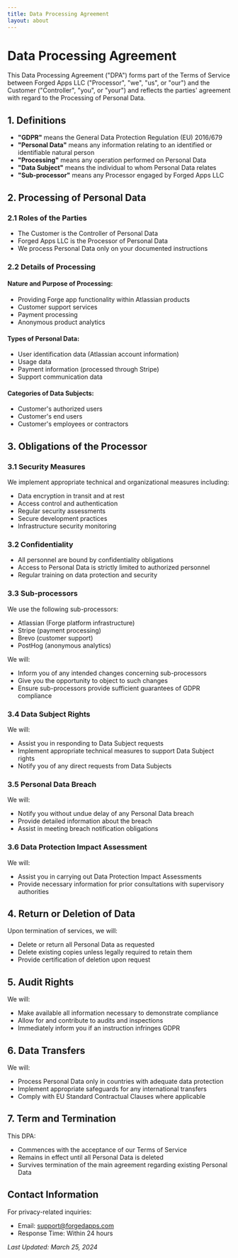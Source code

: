 ```yaml
---
title: Data Processing Agreement
layout: about
---
```


# Data Processing Agreement

This Data Processing Agreement ("DPA") forms part of the Terms of Service between Forged Apps LLC ("Processor", "we", "us", or "our") and the Customer ("Controller", "you", or "your") and reflects the parties' agreement with regard to the Processing of Personal Data.

## 1. Definitions

- **"GDPR"** means the General Data Protection Regulation (EU) 2016/679
- **"Personal Data"** means any information relating to an identified or identifiable natural person
- **"Processing"** means any operation performed on Personal Data
- **"Data Subject"** means the individual to whom Personal Data relates
- **"Sub-processor"** means any Processor engaged by Forged Apps LLC

## 2. Processing of Personal Data

### 2.1 Roles of the Parties
- The Customer is the Controller of Personal Data
- Forged Apps LLC is the Processor of Personal Data
- We process Personal Data only on your documented instructions

### 2.2 Details of Processing

#### Nature and Purpose of Processing:
- Providing Forge app functionality within Atlassian products
- Customer support services
- Payment processing
- Anonymous product analytics

#### Types of Personal Data:
- User identification data (Atlassian account information)
- Usage data
- Payment information (processed through Stripe)
- Support communication data

#### Categories of Data Subjects:
- Customer's authorized users
- Customer's end users
- Customer's employees or contractors

## 3. Obligations of the Processor

### 3.1 Security Measures
We implement appropriate technical and organizational measures including:
- Data encryption in transit and at rest
- Access control and authentication
- Regular security assessments
- Secure development practices
- Infrastructure security monitoring

### 3.2 Confidentiality
- All personnel are bound by confidentiality obligations
- Access to Personal Data is strictly limited to authorized personnel
- Regular training on data protection and security

### 3.3 Sub-processors
We use the following sub-processors:
- Atlassian (Forge platform infrastructure)
- Stripe (payment processing)
- Brevo (customer support)
- PostHog (anonymous analytics)

We will:
- Inform you of any intended changes concerning sub-processors
- Give you the opportunity to object to such changes
- Ensure sub-processors provide sufficient guarantees of GDPR compliance

### 3.4 Data Subject Rights
We will:
- Assist you in responding to Data Subject requests
- Implement appropriate technical measures to support Data Subject rights
- Notify you of any direct requests from Data Subjects

### 3.5 Personal Data Breach
We will:
- Notify you without undue delay of any Personal Data breach
- Provide detailed information about the breach
- Assist in meeting breach notification obligations

### 3.6 Data Protection Impact Assessment
We will:
- Assist you in carrying out Data Protection Impact Assessments
- Provide necessary information for prior consultations with supervisory authorities

## 4. Return or Deletion of Data

Upon termination of services, we will:
- Delete or return all Personal Data as requested
- Delete existing copies unless legally required to retain them
- Provide certification of deletion upon request

## 5. Audit Rights

We will:
- Make available all information necessary to demonstrate compliance
- Allow for and contribute to audits and inspections
- Immediately inform you if an instruction infringes GDPR

## 6. Data Transfers

We will:
- Process Personal Data only in countries with adequate data protection
- Implement appropriate safeguards for any international transfers
- Comply with EU Standard Contractual Clauses where applicable

## 7. Term and Termination

This DPA:
- Commences with the acceptance of our Terms of Service
- Remains in effect until all Personal Data is deleted
- Survives termination of the main agreement regarding existing Personal Data

## Contact Information

For privacy-related inquiries:
- Email: support@forgedapps.com
- Response Time: Within 24 hours

*Last Updated: March 25, 2024* 